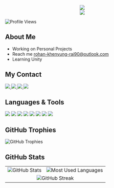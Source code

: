<div align="center">
 <img src="https://capsule-render.vercel.app/api?type=waving&color=0:4facfe,50:00f2fe,100:0052d4&height=220&section=header&text=ａｓｃｅｎｄ&fontSize=52&fontAlignY=40&animation=twinkling&fontColor=ffffff&stroke=ffffff&strokeWidth=3" />
</div>

<div align="center">
<img src="https://readme-typing-svg.herokuapp.com/?font=Righteous&size=35&center=true&vCenter=true&width=500&height=70&duration=4000&lines=Hi+There!;I'm+Rohan+Khengyung+Rai;Open+Source+Enthusiast;" />
</div>


<p align="left">
  <img src="https://komarev.com/ghpvc/?username=Rohan-Khengyung&label=Porfile%20Views" alt="Profile Views" />
</p>


## About Me

+ Working on Personal Projects
+ Reach me rohan-khenyung-rai90@outlook.com 
+ Learning Unity

## My Contact

<p align="left">
  <a href="https://www.linkedin.com/in/rohan-rai-096a182b2/" target="_blank">
    <img src="https://img.shields.io/badge/LinkedIn-0077B5?style=for-the-badge&logo=linkedin&logoColor=white" />
  </a>
  <a href="https://x.com/Rohan_Rai99K" target="_blank">
    <img src="https://img.shields.io/badge/Twitter-1DA1F2?style=for-the-badge&logo=twitter&logoColor=white" />
  </a>
  <a href="https://www.instagram.com/rohan_khengyung/" target="_blank">
    <img src="https://img.shields.io/badge/Instagram-E4405F?style=for-the-badge&logo=instagram&logoColor=white" />
  </a>
  <a href="mailto:rohan-khenyung-rai90@outlook.com" target="_blank">
    <img src="https://img.shields.io/badge/Outlook-0078D4?style=for-the-badge&logo=microsoft-outlook&logoColor=white" />
  </a>
</p>



## Languages & Tools
<p align="left">
  <img src="https://img.shields.io/badge/HTML5-E34F26?style=for-the-badge&logo=html5&logoColor=white" />
  <img src="https://img.shields.io/badge/CSS3-1572B6?style=for-the-badge&logo=css3&logoColor=white" />
  <img src="https://img.shields.io/badge/JavaScript-F7DF1E?style=for-the-badge&logo=javascript&logoColor=black" />
  <img src="https://img.shields.io/badge/Python-3776AB?style=for-the-badge&logo=python&logoColor=white" />
  <img src="https://img.shields.io/badge/React-20232A?style=for-the-badge&logo=react&logoColor=61DAFB" />
  <img src="https://img.shields.io/badge/Django-092E20?style=for-the-badge&logo=django&logoColor=white" />
  <img src="https://img.shields.io/badge/C%23-239120?style=for-the-badge&logo=c-sharp&logoColor=white" />
  <img src="https://img.shields.io/badge/GitHub-100000?style=for-the-badge&logo=github&logoColor=white" />
</p>

## GitHub Trophies
<div align="left">
  
![GitHub Trophies](https://github-profile-trophy.vercel.app/?username=Rohan-Khengyung&theme=radical&no-frame=false&no-bg=false&margin-w=4)

</div>

## GitHub Stats

<table>
  <tr>
    <td>
      <img src="https://github-readme-stats.vercel.app/api?username=Rohan-Khengyung&show_icons=true&count_private=true&hide_border=true&theme=radical" alt="GitHub Stats" />
    </td>
    <td>
      <img src="https://github-readme-stats.vercel.app/api/top-langs/?username=Rohan-Khengyung&layout=compact&hide_border=true&theme=radical" alt="Most Used Languages" />
    </td>
  </tr>
  <tr>
    <td colspan="2" align="center">
      <img src="https://github-readme-streak-stats.herokuapp.com/?user=Rohan-Khengyung&hide_border=true&theme=radical" alt="GitHub Streak" />
    </td>
  </tr>
</table>



